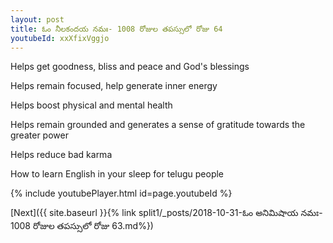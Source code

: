 ```yaml
---
layout: post
title: ఓం నీలకందయ నమః- 1008 రోజుల తపస్సులో రోజు 64
youtubeId: xxXfixVggjo
---
```

 
 
Helps get goodness, bliss and peace and God's blessings
 
Helps remain focused, help generate inner energy 
 
Helps boost physical and mental health 
 
Helps remain grounded and generates a sense of gratitude towards the greater power 
 
Helps reduce bad karma
 
How to learn English in your sleep for telugu people
 
 
 
 


{% include youtubePlayer.html id=page.youtubeId %}
 
[Next]({{ site.baseurl }}{% link split1/_posts/2018-10-31-ఓం అనిమిషాయ నమః- 1008 రోజుల తపస్సులో రోజు 63.md%})
 
